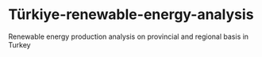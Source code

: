 # Türkiye-renewable-energy-analysis
Renewable energy production analysis on provincial and regional basis in Turkey
